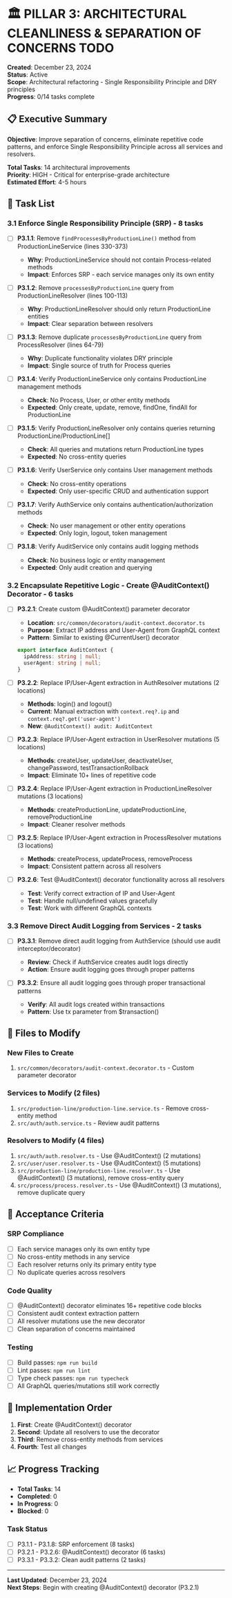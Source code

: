 # 🏛️ PILLAR 3: ARCHITECTURAL CLEANLINESS & SEPARATION OF CONCERNS TODO

**Created**: December 23, 2024  
**Status**: Active  
**Scope**: Architectural refactoring - Single Responsibility Principle and DRY principles  
**Progress**: 0/14 tasks complete

## 📋 Executive Summary

**Objective**: Improve separation of concerns, eliminate repetitive code patterns, and enforce Single Responsibility Principle across all services and resolvers.

**Total Tasks**: 14 architectural improvements  
**Priority**: HIGH - Critical for enterprise-grade architecture  
**Estimated Effort**: 4-5 hours

## 🎯 Task List

### 3.1 Enforce Single Responsibility Principle (SRP) - 8 tasks

- [ ] **P3.1.1**: Remove `findProcessesByProductionLine()` method from ProductionLineService (lines 330-373)
  - **Why**: ProductionLineService should not contain Process-related methods
  - **Impact**: Enforces SRP - each service manages only its own entity
  
- [ ] **P3.1.2**: Remove `processesByProductionLine` query from ProductionLineResolver (lines 100-113)
  - **Why**: ProductionLineResolver should only return ProductionLine entities
  - **Impact**: Clear separation between resolvers
  
- [ ] **P3.1.3**: Remove duplicate `processesByProductionLine` query from ProcessResolver (lines 64-79)
  - **Why**: Duplicate functionality violates DRY principle
  - **Impact**: Single source of truth for Process queries
  
- [ ] **P3.1.4**: Verify ProductionLineService only contains ProductionLine management methods
  - **Check**: No Process, User, or other entity methods
  - **Expected**: Only create, update, remove, findOne, findAll for ProductionLine
  
- [ ] **P3.1.5**: Verify ProductionLineResolver only contains queries returning ProductionLine/ProductionLine[]
  - **Check**: All queries and mutations return ProductionLine types
  - **Expected**: No cross-entity queries
  
- [ ] **P3.1.6**: Verify UserService only contains User management methods
  - **Check**: No cross-entity operations
  - **Expected**: Only user-specific CRUD and authentication support
  
- [ ] **P3.1.7**: Verify AuthService only contains authentication/authorization methods
  - **Check**: No user management or other entity operations
  - **Expected**: Only login, logout, token management
  
- [ ] **P3.1.8**: Verify AuditService only contains audit logging methods
  - **Check**: No business logic or entity management
  - **Expected**: Only audit creation and querying

### 3.2 Encapsulate Repetitive Logic - Create @AuditContext() Decorator - 6 tasks

- [ ] **P3.2.1**: Create custom @AuditContext() parameter decorator
  - **Location**: `src/common/decorators/audit-context.decorator.ts`
  - **Purpose**: Extract IP address and User-Agent from GraphQL context
  - **Pattern**: Similar to existing @CurrentUser() decorator
  ```typescript
  export interface AuditContext {
    ipAddress: string | null;
    userAgent: string | null;
  }
  ```

- [ ] **P3.2.2**: Replace IP/User-Agent extraction in AuthResolver mutations (2 locations)
  - **Methods**: login() and logout()
  - **Current**: Manual extraction with `context.req?.ip` and `context.req?.get('user-agent')`
  - **New**: `@AuditContext() audit: AuditContext`

- [ ] **P3.2.3**: Replace IP/User-Agent extraction in UserResolver mutations (5 locations)
  - **Methods**: createUser, updateUser, deactivateUser, changePassword, testTransactionRollback
  - **Impact**: Eliminate 10+ lines of repetitive code

- [ ] **P3.2.4**: Replace IP/User-Agent extraction in ProductionLineResolver mutations (3 locations)
  - **Methods**: createProductionLine, updateProductionLine, removeProductionLine
  - **Impact**: Cleaner resolver methods

- [ ] **P3.2.5**: Replace IP/User-Agent extraction in ProcessResolver mutations (3 locations)
  - **Methods**: createProcess, updateProcess, removeProcess
  - **Impact**: Consistent pattern across all resolvers

- [ ] **P3.2.6**: Test @AuditContext() decorator functionality across all resolvers
  - **Test**: Verify correct extraction of IP and User-Agent
  - **Test**: Handle null/undefined values gracefully
  - **Test**: Work with different GraphQL contexts

### 3.3 Remove Direct Audit Logging from Services - 2 tasks

- [ ] **P3.3.1**: Remove direct audit logging from AuthService (should use audit interceptor/decorator)
  - **Review**: Check if AuthService creates audit logs directly
  - **Action**: Ensure audit logging goes through proper patterns

- [ ] **P3.3.2**: Ensure all audit logging goes through proper transactional patterns
  - **Verify**: All audit logs created within transactions
  - **Pattern**: Use tx parameter from $transaction()

## 📁 Files to Modify

### New Files to Create
1. `src/common/decorators/audit-context.decorator.ts` - Custom parameter decorator

### Services to Modify (2 files)
1. `src/production-line/production-line.service.ts` - Remove cross-entity method
2. `src/auth/auth.service.ts` - Review audit patterns

### Resolvers to Modify (4 files)
1. `src/auth/auth.resolver.ts` - Use @AuditContext() (2 mutations)
2. `src/user/user.resolver.ts` - Use @AuditContext() (5 mutations)
3. `src/production-line/production-line.resolver.ts` - Use @AuditContext() (3 mutations), remove cross-entity query
4. `src/process/process.resolver.ts` - Use @AuditContext() (3 mutations), remove duplicate query

## 🧪 Acceptance Criteria

### SRP Compliance
- [ ] Each service manages only its own entity type
- [ ] No cross-entity methods in any service
- [ ] Each resolver returns only its primary entity type
- [ ] No duplicate queries across resolvers

### Code Quality
- [ ] @AuditContext() decorator eliminates 16+ repetitive code blocks
- [ ] Consistent audit context extraction pattern
- [ ] All resolver mutations use the new decorator
- [ ] Clean separation of concerns maintained

### Testing
- [ ] Build passes: `npm run build`
- [ ] Lint passes: `npm run lint`
- [ ] Type check passes: `npm run typecheck`
- [ ] All GraphQL queries/mutations still work correctly

## 🚀 Implementation Order

1. **First**: Create @AuditContext() decorator
2. **Second**: Update all resolvers to use the decorator
3. **Third**: Remove cross-entity methods from services
4. **Fourth**: Test all changes

## 📈 Progress Tracking

- **Total Tasks**: 14
- **Completed**: 0
- **In Progress**: 0
- **Blocked**: 0

### Task Status
- [ ] P3.1.1 - P3.1.8: SRP enforcement (8 tasks)
- [ ] P3.2.1 - P3.2.6: @AuditContext() decorator (6 tasks)
- [ ] P3.3.1 - P3.3.2: Clean audit patterns (2 tasks)

---

**Last Updated**: December 23, 2024  
**Next Steps**: Begin with creating @AuditContext() decorator (P3.2.1)